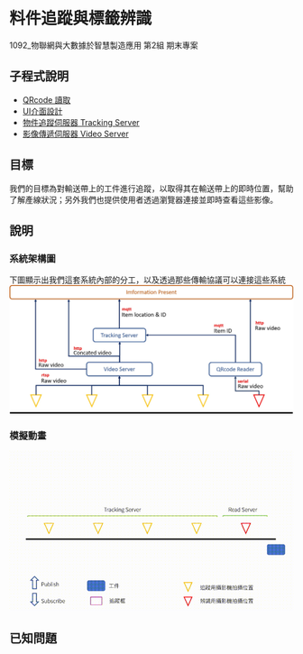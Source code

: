# 料件追蹤與標籤辨識
1092_物聯網與大數據於智慧製造應用 第2組 期末專案

## 子程式說明
- [QRcode 讀取](/QRcode_reader)
- [UI介面設計](/UI_design)
- [物件追蹤伺服器 Tracking Server](/ItemTracking)
- [影像傳遞伺服器 Video Server](/VideoStreaming_Server)

## 目標
我們的目標為對輸送帶上的工件進行追蹤，以取得其在輸送帶上的即時位置，幫助了解產線狀況；另外我們也提供使用者透過瀏覽器連接並即時查看這些影像。

## 說明
### 系統架構圖
下圖顯示出我們這套系統內部的分工，以及透過那些傳輸協議可以連接這些系統
![](/img/架構圖.jpg)
### 模擬動畫
![](img/模擬動畫.gif)




## 已知問題
